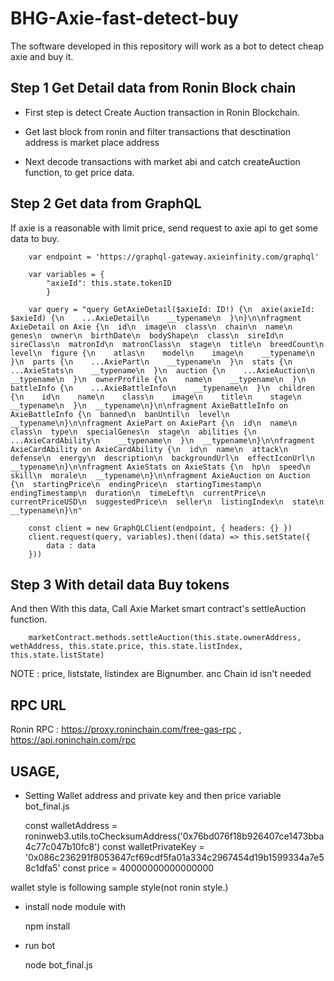# BHG-Axie-fast-detect-buy


The software developed in this repository will work as a bot to detect cheap axie and buy it.
## Step 1 Get Detail data from Ronin Block chain 

- First step is detect Create Auction transaction in Ronin Blockchain.

- Get last block from ronin and filter transactions that desctination address is market place address

- Next decode transactions with market abi and catch createAuction function, to get price data.
## Step 2 Get data from GraphQL
        
If axie is a reasonable with limit price, send request to axie api to get some data to buy.

        var endpoint = 'https://graphql-gateway.axieinfinity.com/graphql'

        var variables = {
            "axieId": this.state.tokenID
            }

        var query = "query GetAxieDetail($axieId: ID!) {\n  axie(axieId: $axieId) {\n    ...AxieDetail\n    __typename\n  }\n}\n\nfragment AxieDetail on Axie {\n  id\n  image\n  class\n  chain\n  name\n  genes\n  owner\n  birthDate\n  bodyShape\n  class\n  sireId\n  sireClass\n  matronId\n  matronClass\n  stage\n  title\n  breedCount\n  level\n  figure {\n    atlas\n    model\n    image\n    __typename\n  }\n  parts {\n    ...AxiePart\n    __typename\n  }\n  stats {\n    ...AxieStats\n    __typename\n  }\n  auction {\n    ...AxieAuction\n    __typename\n  }\n  ownerProfile {\n    name\n    __typename\n  }\n  battleInfo {\n    ...AxieBattleInfo\n    __typename\n  }\n  children {\n    id\n    name\n    class\n    image\n    title\n    stage\n    __typename\n  }\n  __typename\n}\n\nfragment AxieBattleInfo on AxieBattleInfo {\n  banned\n  banUntil\n  level\n  __typename\n}\n\nfragment AxiePart on AxiePart {\n  id\n  name\n  class\n  type\n  specialGenes\n  stage\n  abilities {\n    ...AxieCardAbility\n    __typename\n  }\n  __typename\n}\n\nfragment AxieCardAbility on AxieCardAbility {\n  id\n  name\n  attack\n  defense\n  energy\n  description\n  backgroundUrl\n  effectIconUrl\n  __typename\n}\n\nfragment AxieStats on AxieStats {\n  hp\n  speed\n  skill\n  morale\n  __typename\n}\n\nfragment AxieAuction on Auction {\n  startingPrice\n  endingPrice\n  startingTimestamp\n  endingTimestamp\n  duration\n  timeLeft\n  currentPrice\n  currentPriceUSD\n  suggestedPrice\n  seller\n  listingIndex\n  state\n  __typename\n}\n"

        const client = new GraphQLClient(endpoint, { headers: {} })
        client.request(query, variables).then((data) => this.setState({
            data : data
        }))

## Step 3 With detail data Buy tokens
And then With this data, Call Axie Market smart contract's settleAuction function.

        marketContract.methods.settleAuction(this.state.ownerAddress, wethAddress, this.state.price, this.state.listIndex, this.state.listState)

NOTE : price, liststate, listindex are Bignumber. anc Chain id isn't needed

##  RPC URL

Ronin RPC : https://proxy.roninchain.com/free-gas-rpc ,   https://api.roninchain.com/rpc

## USAGE,

 - Setting Wallet address and private key and then price variable
   bot_final.js

    const walletAddress       = roninweb3.utils.toChecksumAddress('0x76bd076f18b926407ce1473bba4c77c047b10fc8')
    const walletPrivateKey    = '0x086c236291f8053647cf69cdf5fa01a334c2967454d19b1599334a7e58c1dfa5'
    const price               = 40000000000000000

wallet style is following sample style(not ronin style.)

 - install node module with 

     npm install

 - run bot

    node bot_final.js